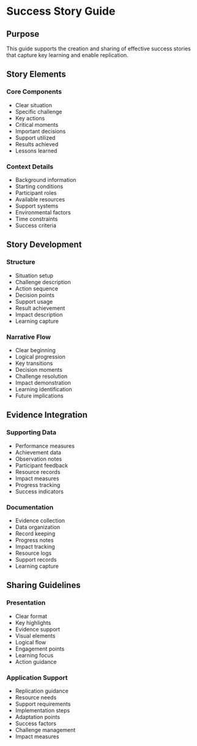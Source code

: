 # Success Story Guide

## Purpose
This guide supports the creation and sharing of effective success stories that capture key learning and enable replication.

## Story Elements

### Core Components
- Clear situation
- Specific challenge
- Key actions
- Critical moments
- Important decisions
- Support utilized
- Results achieved
- Lessons learned

### Context Details
- Background information
- Starting conditions
- Participant roles
- Available resources
- Support systems
- Environmental factors
- Time constraints
- Success criteria

## Story Development

### Structure
- Situation setup
- Challenge description
- Action sequence
- Decision points
- Support usage
- Result achievement
- Impact description
- Learning capture

### Narrative Flow
- Clear beginning
- Logical progression
- Key transitions
- Decision moments
- Challenge resolution
- Impact demonstration
- Learning identification
- Future implications

## Evidence Integration

### Supporting Data
- Performance measures
- Achievement data
- Observation notes
- Participant feedback
- Resource records
- Impact measures
- Progress tracking
- Success indicators

### Documentation
- Evidence collection
- Data organization
- Record keeping
- Progress notes
- Impact tracking
- Resource logs
- Support records
- Learning capture

## Sharing Guidelines

### Presentation
- Clear format
- Key highlights
- Evidence support
- Visual elements
- Logical flow
- Engagement points
- Learning focus
- Action guidance

### Application Support
- Replication guidance
- Resource needs
- Support requirements
- Implementation steps
- Adaptation points
- Success factors
- Challenge management
- Impact measures

